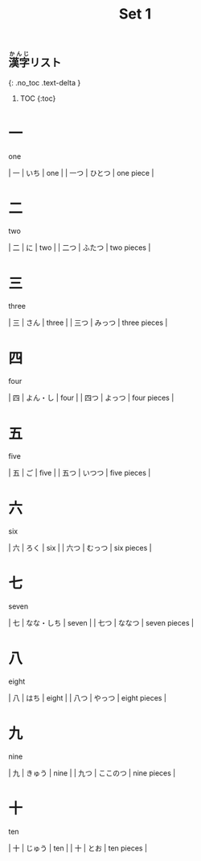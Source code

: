﻿---
layout: default
title: Set 1
parent: N5 Kanji List
grand_parent: <ruby>漢字<rt>かんじ</rt></ruby> Kanji
nav_order: 1
---

## <ruby>漢字<rt>かんじ</rt></ruby>リスト
{: .no_toc .text-delta }

1. TOC
{:toc}

# 一
one

| 一   | いち   | one       |
| 一つ | ひとつ | one piece |

# 二
two

| 二  | に   | two        |
| 二つ | ふたつ | two pieces |

# 三
three

| 三  | さん  | three        |
| 三つ | みっつ | three pieces |

# 四
four

| 四  | よん・し | four        |
| 四つ | よっつ  | four pieces |

# 五
five

| 五  | ご   | five        |
| 五つ | いつつ | five pieces |

# 六
six

| 六  | ろく  | six        |
| 六つ | むっつ | six pieces |

# 七
seven

| 七  | なな・しち | seven        |
| 七つ | ななつ   | seven pieces |

# 八
eight

| 八  | はち  | eight        |
| 八つ | やっつ | eight pieces |

# 九
nine

| 九  | きゅう  | nine        |
| 九つ | ここのつ | nine pieces |

# 十
ten

| 十 | じゅう | ten        |
| 十 | とお  | ten pieces |
